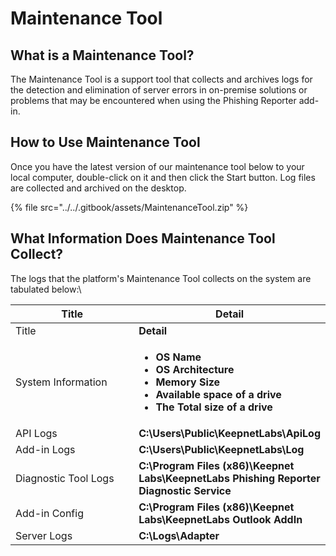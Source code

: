 # Maintenance Tool

## **What is a Maintenance Tool?**

The Maintenance Tool is a support tool that collects and archives logs for the detection and elimination of server errors in on-premise solutions or problems that may be encountered when using the Phishing Reporter add-in.

## **How to Use Maintenance Tool**

Once you have the latest version of our maintenance tool below to your local computer,  double-click on it and then click the Start button. Log files are collected and archived on the desktop.

{% file src="../../.gitbook/assets/MaintenanceTool.zip" %}

## **What Information Does Maintenance Tool Collect?**

The logs that the platform's Maintenance Tool collects on the system are tabulated below:\


<table data-header-hidden><thead><tr><th width="228.5">Title</th><th>Detail</th></tr></thead><tbody><tr><td>Title</td><td><strong>Detail</strong></td></tr><tr><td>System Information</td><td><ul><li><strong>OS Name</strong></li><li><strong>OS Architecture</strong></li><li><strong>Memory Size</strong></li><li><strong>Available space of a drive</strong></li><li><strong>The Total size of a drive</strong></li></ul></td></tr><tr><td>API Logs</td><td><strong>C:\Users\Public\KeepnetLabs\ApiLog</strong></td></tr><tr><td>Add-in Logs</td><td><strong>C:\Users\Public\KeepnetLabs\Log</strong></td></tr><tr><td>Diagnostic Tool Logs</td><td><strong>C:\Program Files (x86)\Keepnet Labs\KeepnetLabs Phishing Reporter Diagnostic Service</strong></td></tr><tr><td>Add-in Config</td><td><strong>C:\Program Files (x86)\Keepnet Labs\KeepnetLabs Outlook AddIn</strong></td></tr><tr><td>Server Logs</td><td><strong>C:\Logs\Adapter</strong></td></tr></tbody></table>
